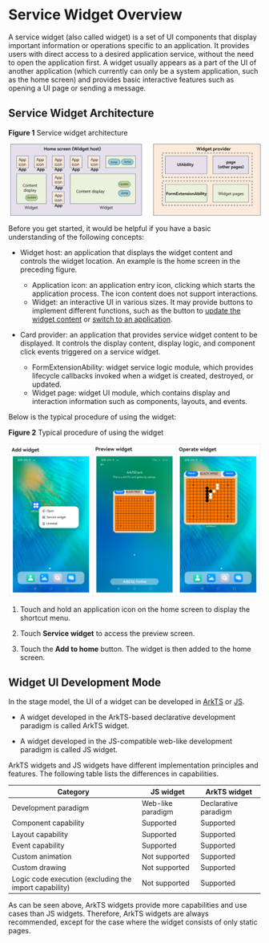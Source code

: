 # Service Widget Overview


A service widget (also called widget) is a set of UI components that display important information or operations specific to an application. It provides users with direct access to a desired application service, without the need to open the application first. A widget usually appears as a part of the UI of another application (which currently can only be a system application, such as the home screen) and provides basic interactive features such as opening a UI page or sending a message.


## Service Widget Architecture

**Figure 1** Service widget architecture

![WidgetArchitecture](figures/WidgetArchitecture.png)

Before you get started, it would be helpful if you have a basic understanding of the following concepts:

- Widget host: an application that displays the widget content and controls the widget location. An example is the home screen in the preceding figure.

  - Application icon: an application entry icon, clicking which starts the application process. The icon content does not support interactions.
  - Widget: an interactive UI in various sizes. It may provide buttons to implement different functions, such as the button to [update the widget content](arkts-ui-widget-event-formextensionability.md) or [switch to an application](arkts-ui-widget-event-router.md).

- Card provider: an application that provides service widget content to be displayed. It controls the display content, display logic, and component click events triggered on a service widget.

  - FormExtensionAbility: widget service logic module, which provides lifecycle callbacks invoked when a widget is created, destroyed, or updated.
  - Widget page: widget UI module, which contains display and interaction information such as components, layouts, and events.

Below is the typical procedure of using the widget:

**Figure 2** Typical procedure of using the widget

![WidgetUse](figures/WidgetUse.png)

1. Touch and hold an application icon on the home screen to display the shortcut menu.

2. Touch **Service widget** to access the preview screen.

3. Touch the **Add to home** button. The widget is then added to the home screen.


## Widget UI Development Mode

In the stage model, the UI of a widget can be developed in [ArkTS](arkts-ui-widget-working-principles.md) or [JS](js-ui-widget-development.md).

- A widget developed in the ArkTS-based declarative development paradigm is called ArkTS widget.

- A widget developed in the JS-compatible web-like development paradigm is called JS widget.

ArkTS widgets and JS widgets have different implementation principles and features. The following table lists the differences in capabilities.

| Category| JS widget| ArkTS widget|
| -------- | -------- | -------- |
| Development paradigm| Web-like paradigm| Declarative paradigm|
| Component capability| Supported| Supported|
| Layout capability| Supported| Supported|
| Event capability| Supported| Supported|
| Custom animation| Not supported| Supported|
| Custom drawing| Not supported| Supported|
| Logic code execution (excluding the import capability)| Not supported| Supported|

As can be seen above, ArkTS widgets provide more capabilities and use cases than JS widgets. Therefore, ArkTS widgets are always recommended, except for the case where the widget consists of only static pages.
